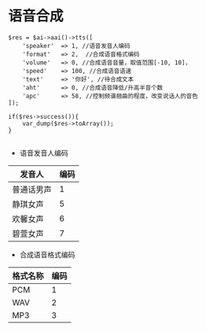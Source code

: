 # 语音合成

~~~
$res = $ai->aai()->tts([
    'speaker'  => 1, //语音发音人编码
    'format'   => 2,  //合成语音格式编码
    'volume'   => 0, //合成语音音量，取值范围[-10, 10]，
    'speed'    => 100, //合成语音语速
    'text'     => '你好', //待合成文本
    'aht'      => 0, //合成语音降低/升高半音个数
    'apc'      => 58, //控制频谱翘曲的程度，改变说话人的音色
]);

if($res->success()){
    var_dump($res->toArray());
}


~~~

- 语音发音人编码

| 发音人     | 编码 |
| ---------- | ---- |
| 普通话男声 | 1    |
| 静琪女声   | 5    |
| 欢馨女声   | 6    |
| 碧萱女声   | 7    |

- 合成语音格式编码

| 格式名称 | 编码 |
| -------- | ---- |
| PCM      | 1    |
| WAV      | 2    |
| MP3      | 3    |